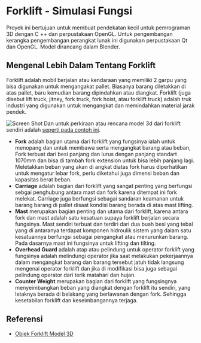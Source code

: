 # Forklift - Simulasi Fungsi
Proyek ini bertujuan untuk membuat pendekatan kecil untuk pemrograman 3D dengan C ++ dan perpustakaan OpenGL. Untuk pengembangan kerangka pengembangan perangkat lunak ini digunakan perpustakaan Qt dan OpenGL. Model dirancang dalam Blender.

## Mengenal Lebih Dalam Tentang Forklift
Forklift adalah mobil berjalan atau kendaraan yang memiliki 2 garpu yang bisa digunakan untuk mengangakat pallet. Biasanya barang diletakkan di atas pallet, baru kemudian barang dipindahkan atau diangkat. Forklift (juga disebut lift truck, jitney, fork truck, fork hoist, atau forklift truck) adalah truk industri yang digunakan untuk mengangkat dan memindahkan material jarak pendek. 

![Screen Shot](https://www.indotara.co.id/inliners/BAGIAN-BAGIAN-FORKLIFT-DAN-FUNGSINYA.png)
Dan untuk perkiraan atau rencana model 3d dari forklift sendiri adalah [seperti pada contoh ini](https://www.google.com/search?q=forklift+opengl+3d&tbm=isch&ved=2ahUKEwjs2ojW5ozjAhXQEysKHU7wCwsQ2-cCegQIABAC&oq=forklift+opengl+3d&gs_l=mobile-gws-wiz-img.12...1130793.1136618..1137785...0.0..0.248.2021.0j5j5......0....1.........0j0i67j0i30.eGKlOP6Z-_k&ei=1VsWXaycDdCnrAHO4K9Y&client=ms-android-samsung-gj-rev1&prmd=isvn&safe=strict).

* **Fork** adalah bagian utama dari forklift yang fungsinya ialah untuk menopang dan untuk membawa serta mengangkat barang atau beban, Fork terbuat dari besi panjang dan lurus dengan panjang standart 1070mm dan bisa di tambah fork extension untuk bisa lebih panjang lagi. Meletakkan beban yang akan di angkat diatas fork harus diperhatikan untuk mengatur lebar fork, perlu diketahui juga dimensi beban dan kapasitas berat beban.
* **Carriage** adalah bagian dari forklift yang sangat penting yang berfungsi sebgai penghubung antara mast dan fork karena ditempat ini fork melekat. Carriage juga berfungsi sebagai sandaran keamanan untuk barang barang di pallet disaat kondisi barang berada di atas mast lifting.
* **Mast** merupakan bagian penting dan utama dari forklift, karena antara fork dan mast adalah satu kesatuan supaya forklift berjalan secara fungsinya. Mast sendiri terbuat dan terdiri dari dua buah besi yang tebal yang di antaranya terdapat komponen hidroulik sistem yang dalam satu kesatuannya berfungsi sebagai pengangkat atau menurunkan barang. Pada dasarnya mast ini fungsinya untuk lifting dan tilting.
* **Overhead Guard** adalah atap atau pelindung untuk operator forklift yang fungsinya adalah melindungi operator jika saat melakukan pekerjaannya dalam mengangkat barang dan barang tersebut jatuh tidak langsung mengenai operator forklift dan jika di modifikasi bisa juga sebagai pelindung operator dari terik matahari dan hujan.
* **Counter Weight** merupakan bagian dari forklift yang fungsingnya menyeimbangkan beban yang diangkat dengan forklift itu sendiri, yang letaknya berada di belakang yang berlawanan dengan fork. Sehingga kesetabilan forklift dan keseimbangannya terjaga.

## Referensi
* [Objek Forklift Model 3D](https://grabcad.com/library/tag/forklift)

